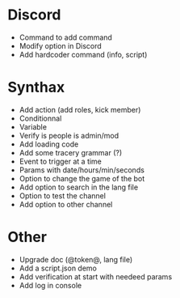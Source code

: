 # Discord
- Command to add command
- Modify option in Discord
- Add hardcoder command (info, script)

# Synthax
- Add action (add roles, kick member)
- Conditionnal
- Variable
- Verify is people is admin/mod
- Add loading code
- Add some tracery grammar (?)
- Event to trigger at a time
- Params with date/hours/min/seconds
- Option to change the game of the bot
- Add option to search in the lang file
- Option to test the channel
- Add option to other channel

# Other
- Upgrade doc (@token@, lang file)
- Add a script.json demo
- Add verification at start with needeed params
- Add log in console
